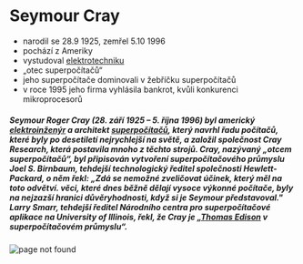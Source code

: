 # Seymour Cray

- narodil se 28.9 1925, zemřel 5.10 1996
- pochází z Ameriky
- vystudoval [elektrotechniku](https://cs.wikipedia.org/wiki/Elektrotechnika)
- „otec superpočítačů“
- jeho superpočítače dominovali v žebříčku superpočítačů
- v roce 1995 jeho firma vyhlásila bankrot, kvůli konkurenci mikroprocesorů

##### Seymour Roger Cray (28. září 1925 – 5. října 1996) byl americký [elektroinženýr](https://en.wikipedia.org/wiki/Electrical_engineering) a architekt [superpočítačů](https://en.wikipedia.org/wiki/Supercomputer), který navrhl řadu počítačů, které byly po desetiletí nejrychlejší na světě, a založil společnost Cray Research, která postavila mnoho z těchto strojů. Cray, nazývaný „otcem superpočítačů“, byl připisován vytvoření superpočítačového průmyslu Joel S. Birnbaum, tehdejší technologický ředitel společnosti Hewlett-Packard, o něm řekl: „Zdá se nemožné zveličovat účinek, který měl na toto odvětví. věci, které dnes běžně dělají vysoce výkonné počítače, byly na nejzazší hranici důvěryhodnosti, když si je Seymour představoval." Larry Smarr, tehdejší ředitel Národního centra pro superpočítačové aplikace na University of Illinois, řekl, že Cray je „[Thomas Edison](https://en.wikipedia.org/wiki/Thomas_Edison) v superpočítačovém průmyslu“.



![page not found](https://upload.wikimedia.org/wikipedia/commons/4/4a/Seymour_R._Cray.JPG)


